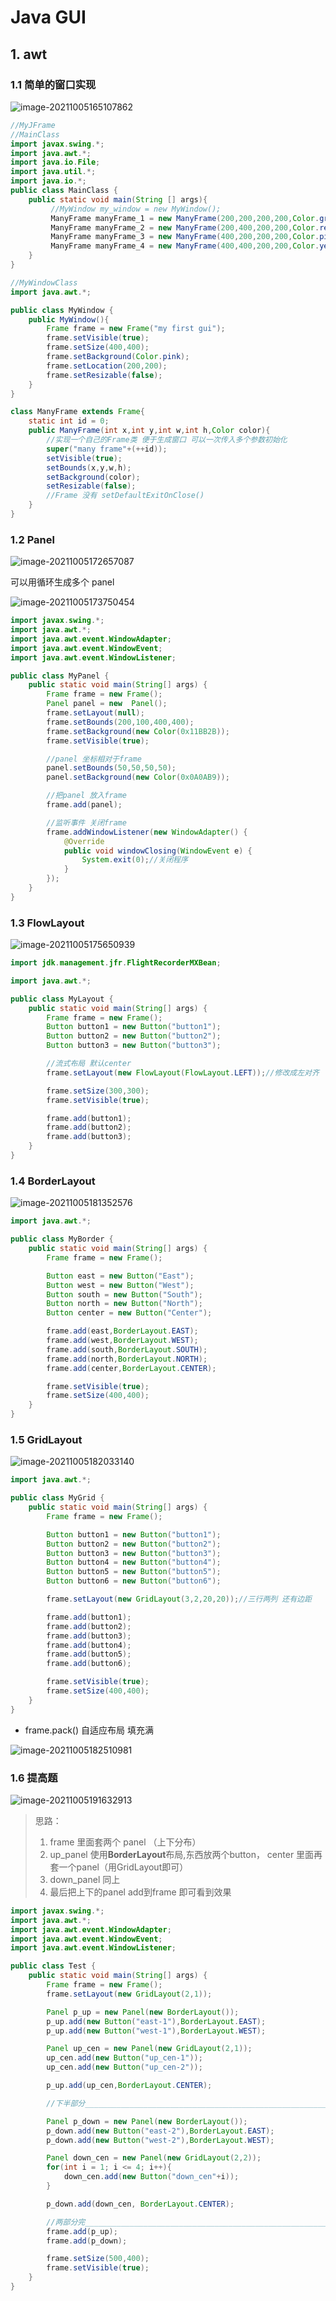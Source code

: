 # Java GUI 

## 1. awt

### 1.1 简单的窗口实现

![image-20211005165107862](C:\Users\86187\AppData\Roaming\Typora\typora-user-images\image-20211005165107862.png)

```java
//MyJFrame
//MainClass
import javax.swing.*;
import java.awt.*;
import java.io.File;
import java.util.*;
import java.io.*;
public class MainClass {
    public static void main(String [] args){
         //MyWindow my_window = new MyWindow();
         ManyFrame manyFrame_1 = new ManyFrame(200,200,200,200,Color.green);
         ManyFrame manyFrame_2 = new ManyFrame(200,400,200,200,Color.red);
         ManyFrame manyFrame_3 = new ManyFrame(400,200,200,200,Color.pink);
         ManyFrame manyFrame_4 = new ManyFrame(400,400,200,200,Color.yellow);
    }
}
```

```java
//MyWindowClass
import java.awt.*;

public class MyWindow {
    public MyWindow(){
        Frame frame = new Frame("my first gui");
        frame.setVisible(true);
        frame.setSize(400,400);
        frame.setBackground(Color.pink);
        frame.setLocation(200,200);
        frame.setResizable(false);
    }
}

class ManyFrame extends Frame{
    static int id = 0;
    public ManyFrame(int x,int y,int w,int h,Color color){
        //实现一个自己的Frame类 便于生成窗口 可以一次传入多个参数初始化
        super("many frame"+(++id));
        setVisible(true);
        setBounds(x,y,w,h);
        setBackground(color);
        setResizable(false);
        //Frame 没有 setDefaultExitOnClose()
    }
}
```

### 1.2 Panel

![image-20211005172657087](C:\Users\86187\AppData\Roaming\Typora\typora-user-images\image-20211005172657087.png)

可以用循环生成多个 panel

![image-20211005173750454](C:\Users\86187\AppData\Roaming\Typora\typora-user-images\image-20211005173750454.png)

```java
import javax.swing.*;
import java.awt.*;
import java.awt.event.WindowAdapter;
import java.awt.event.WindowEvent;
import java.awt.event.WindowListener;

public class MyPanel {
    public static void main(String[] args) {
        Frame frame = new Frame();
        Panel panel = new  Panel();
        frame.setLayout(null);
        frame.setBounds(200,100,400,400);
        frame.setBackground(new Color(0x11BB2B));
        frame.setVisible(true);

        //panel 坐标相对于frame
        panel.setBounds(50,50,50,50);
        panel.setBackground(new Color(0x0A0AB9));

        //把panel 放入frame
        frame.add(panel);

        //监听事件 关闭frame
        frame.addWindowListener(new WindowAdapter() {
            @Override
            public void windowClosing(WindowEvent e) {
                System.exit(0);//关闭程序
            }
        });
    }
}
```

### 1.3 FlowLayout

![image-20211005175650939](C:\Users\86187\AppData\Roaming\Typora\typora-user-images\image-20211005175650939.png)

```java
import jdk.management.jfr.FlightRecorderMXBean;

import java.awt.*;

public class MyLayout {
    public static void main(String[] args) {
        Frame frame = new Frame();
        Button button1 = new Button("button1");
        Button button2 = new Button("button2");
        Button button3 = new Button("button3");

        //流式布局 默认center
        frame.setLayout(new FlowLayout(FlowLayout.LEFT));//修改成左对齐

        frame.setSize(300,300);
        frame.setVisible(true);

        frame.add(button1);
        frame.add(button2);
        frame.add(button3);
    }
}
```

### 1.4 BorderLayout 

![image-20211005181352576](C:\Users\86187\AppData\Roaming\Typora\typora-user-images\image-20211005181352576.png)

```java
import java.awt.*;

public class MyBorder {
    public static void main(String[] args) {
        Frame frame = new Frame();

        Button east = new Button("East");
        Button west = new Button("West");
        Button south = new Button("South");
        Button north = new Button("North");
        Button center = new Button("Center");

        frame.add(east,BorderLayout.EAST);
        frame.add(west,BorderLayout.WEST);
        frame.add(south,BorderLayout.SOUTH);
        frame.add(north,BorderLayout.NORTH);
        frame.add(center,BorderLayout.CENTER);

        frame.setVisible(true);
        frame.setSize(400,400);
    }
}
```

### 1.5 GridLayout

![image-20211005182033140](C:\Users\86187\AppData\Roaming\Typora\typora-user-images\image-20211005182033140.png)

```java
import java.awt.*;

public class MyGrid {
    public static void main(String[] args) {
        Frame frame = new Frame();

        Button button1 = new Button("button1");
        Button button2 = new Button("button2");
        Button button3 = new Button("button3");
        Button button4 = new Button("button4");
        Button button5 = new Button("button5");
        Button button6 = new Button("button6");

        frame.setLayout(new GridLayout(3,2,20,20));//三行两列 还有边距

        frame.add(button1);
        frame.add(button2);
        frame.add(button3);
        frame.add(button4);
        frame.add(button5);
        frame.add(button6);

        frame.setVisible(true);
        frame.setSize(400,400);
    }
}
```

* frame.pack() 自适应布局 填充满

![image-20211005182510981](C:\Users\86187\AppData\Roaming\Typora\typora-user-images\image-20211005182510981.png)

### 1.6 提高题

![image-20211005191632913](C:\Users\86187\AppData\Roaming\Typora\typora-user-images\image-20211005191632913.png)

> 思路：
>
> 1. frame 里面套两个 panel （上下分布）
> 2. up_panel 使用**BorderLayout**布局,东西放两个button， center 里面再套一个panel（用GridLayout即可）
> 3. down_panel 同上
> 4. 最后把上下的panel add到frame 即可看到效果

```java
import javax.swing.*;
import java.awt.*;
import java.awt.event.WindowAdapter;
import java.awt.event.WindowEvent;
import java.awt.event.WindowListener;

public class Test {
    public static void main(String[] args) {
        Frame frame = new Frame();
        frame.setLayout(new GridLayout(2,1));

        Panel p_up = new Panel(new BorderLayout());
        p_up.add(new Button("east-1"),BorderLayout.EAST);
        p_up.add(new Button("west-1"),BorderLayout.WEST);

        Panel up_cen = new Panel(new GridLayout(2,1));
        up_cen.add(new Button("up_cen-1"));
        up_cen.add(new Button("up_cen-2"));

        p_up.add(up_cen,BorderLayout.CENTER);

        //下半部分______________________________________________________

        Panel p_down = new Panel(new BorderLayout());
        p_down.add(new Button("east-2"),BorderLayout.EAST);
        p_down.add(new Button("west-2"),BorderLayout.WEST);

        Panel down_cen = new Panel(new GridLayout(2,2));
        for(int i = 1; i <= 4; i++){
            down_cen.add(new Button("down_cen"+i));
        }

        p_down.add(down_cen, BorderLayout.CENTER);

        //两部分完______________________________________________________
        frame.add(p_up);
        frame.add(p_down);

        frame.setSize(500,400);
        frame.setVisible(true);
    }
}
```

